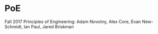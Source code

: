 # PoE

Fall 2017 Principles of Engineering:
Adam Novotny, Alex Core, Evan New-Schmidt, Ian Paul, Jared Briskman
